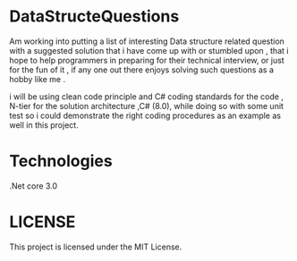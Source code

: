 # DataStructeQuestions

Am working into putting a list of interesting Data structure related question with a suggested solution that i have come up with or stumbled upon ,
that i hope to help programmers in preparing for their technical interview, or just for the fun of it ,
if any one out there enjoys solving such questions as a hobby like me . 

i will be using clean code principle and C# coding standards for the code , N-tier for the solution architecture ,C# (8.0), while doing so with some unit test so i could demonstrate the right coding procedures as an example as well in this project.

# Technologies
.Net core 3.0

# LICENSE
 
This project is licensed under the MIT License.
